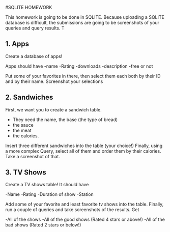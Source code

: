#SQLITE HOMEWORK

This homework is going to be done in SQLITE. Because uploading a SQLITE database is difficult, the submissions are going to be screenshots of your queries and query results. T


## 1.  Apps

Create a database of apps! 

Apps should have 
-name
-Rating
-downloads
-description
-free or not

Put some of your favorites in there, then select them each both by their ID and by their name. Screenshot your selections


## 2. Sandwiches

 First, we want you to create a sandwich table. 
 - They need the name, the base (the type of bread)
 - the sauce 
 - the meat
 - the calories. 

 Insert three different sandwiches into the table (your choice!) Finally, using a more complex Query,  select all of them and order them by their calories. Take a screenshot of that. 


## 3. TV Shows

Create a TV shows table! It should have

-Name
-Rating
-Duration of show 
-Station

Add some of your favorite and least favorite tv shows into the table. Finally, run a couple of queries and take screenshots of the results. Get 

-All of the shows
-All of the good shows (Rated 4 stars or above!)
-All of the bad shows (Rated 2 stars or below!)

